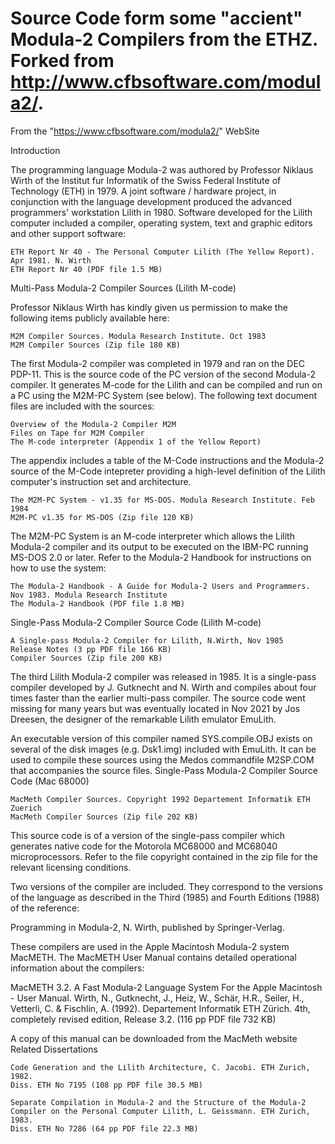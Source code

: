 Source Code form some "accient" Modula-2 Compilers from the ETHZ. Forked from http://www.cfbsoftware.com/modula2/.
========================================================
From the "https://www.cfbsoftware.com/modula2/" WebSite

 Introduction

The programming language Modula-2 was authored by Professor Niklaus Wirth of the Institut fur Informatik of the Swiss Federal Institute of Technology (ETH) in 1979. A joint software / hardware project, in conjunction with the language development produced the advanced programmers' workstation Lilith in 1980. Software developed for the Lilith computer included a compiler, operating system, text and graphic editors and other support software:

    ETH Report Nr 40 - The Personal Computer Lilith (The Yellow Report). Apr 1981. N. Wirth
    ETH Report Nr 40 (PDF file 1.5 MB)

Multi-Pass Modula-2 Compiler Sources (Lilith M-code)

Professor Niklaus Wirth has kindly given us permission to make the following items publicly available here:

    M2M Compiler Sources. Modula Research Institute. Oct 1983
    M2M Compiler Sources (Zip file 180 KB)

The first Modula-2 compiler was completed in 1979 and ran on the DEC PDP-11. This is the source code of the PC version of the second Modula-2 compiler. It generates M-code for the Lilith and can be compiled and run on a PC using the M2M-PC System (see below). The following text document files are included with the sources:

    Overview of the Modula-2 Compiler M2M
    Files on Tape for M2M Compiler
    The M-code interpreter (Appendix 1 of the Yellow Report)

The appendix includes a table of the M-Code instructions and the Modula-2 source of the M-Code intepreter providing a high-level definition of the Lilith computer's instruction set and architecture.

    The M2M-PC System - v1.35 for MS-DOS. Modula Research Institute. Feb 1984
    M2M-PC v1.35 for MS-DOS (Zip file 120 KB)

The M2M-PC System is an M-code interpreter which allows the Lilith Modula-2 compiler and its output to be executed on the IBM-PC running MS-DOS 2.0 or later. Refer to the Modula-2 Handbook for instructions on how to use the system:

    The Modula-2 Handbook - A Guide for Modula-2 Users and Programmers. Nov 1983. Modula Research Institute 
    The Modula-2 Handbook (PDF file 1.8 MB)

Single-Pass Modula-2 Compiler Source Code (Lilith M-code)

    A Single-pass Modula-2 Compiler for Lilith, N.Wirth, Nov 1985 
    Release Notes (3 pp PDF file 166 KB) 
    Compiler Sources (Zip file 200 KB)

The third Lilith Modula-2 compiler was released in 1985. It is a single-pass compiler developed by J. Gutknecht and N. Wirth and compiles about four times faster than the earlier multi-pass compiler. The source code went missing for many years but was eventually located in Nov 2021 by Jos Dreesen, the designer of the remarkable Lilith emulator EmuLith.

An executable version of this compiler named SYS.compile.OBJ exists on several of the disk images (e.g. Dsk1.img) included with EmuLith. It can be used to compile these sources using the Medos commandfile M2SP.COM that accompanies the source files.
Single-Pass Modula-2 Compiler Source Code (Mac 68000)

    MacMeth Compiler Sources. Copyright 1992 Departement Informatik ETH Zuerich
    MacMeth Compiler Sources (Zip file 202 KB)

This source code is of a version of the single-pass compiler which generates native code for the Motorola MC68000 and MC68040 microprocessors. Refer to the file copyright contained in the zip file for the relevant licensing conditions.

Two versions of the compiler are included. They correspond to the versions of the language as described in the Third (1985) and Fourth Editions (1988) of the reference:

   Programming in Modula-2, N. Wirth, published by Springer-Verlag.

These compilers are used in the Apple Macintosh Modula-2 system MacMETH. The MacMETH User Manual contains detailed operational information about the compilers:

   MacMETH 3.2. A Fast Modula-2 Language System For the Apple Macintosh - User Manual.
   Wirth, N., Gutknecht, J., Heiz, W., Schär, H.R., Seiler, H., Vetterli, C. & Fischlin, A. (1992).
   Departement Informatik ETH Zürich. 4th, completely revised edition, Release 3.2. (116 pp PDF file 732 KB)

A copy of this manual can be downloaded from the MacMeth website
Related Dissertations

    Code Generation and the Lilith Architecture, C. Jacobi. ETH Zurich, 1982.  
    Diss. ETH No 7195 (108 pp PDF file 30.5 MB)

    Separate Compilation in Modula-2 and the Structure of the Modula-2 Compiler on the Personal Computer Lilith, L. Geissmann. ETH Zurich, 1983.  
    Diss. ETH No 7286 (64 pp PDF file 22.3 MB)

